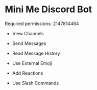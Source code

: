 # Mini Me Discord Bot

Required permissions: 2147814464

- View Channels

- Send Messages
- Read Message History
- Use External Emoji
- Add Reactions
- Use Slash Commands
